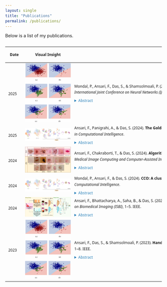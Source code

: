 ```yaml
---
layout: single
title: "Publications"
permalink: /publications/
---
```


Below is a list of my publications.
<div style="max-width: 100%; overflow-x: auto; margin: 15px 0;">
  <table style="width: 100%; min-width: 1300px; table-layout: auto; border-collapse: collapse; font-family: 'Segoe UI', sans-serif; font-size: 12px; line-height: 1.6;">
  <thead>
<!--     <tr style="background-color: #f8f9fa;"> -->
    <tr>
      <th style="text-align: center; white-space: nowrap; padding: 15px;">Date</th>
      <th style="text-align: center; padding: 15px;">Visual Insight</th>
      <th style="text-align: center; padding: 15px;">Citation</th>
      <th style="text-align: center; white-space: nowrap; padding: 15px;">Link</th>
    </tr>
  </thead>
  <tbody>
    <tr>
      <td style="white-space: nowrap; padding: 10px;">2025</td>
      <td><img src="/assets/publications/minority_statistics.jpg" onerror="this.src='error.jpg';this.onerror='';" width="200"></td>
      <td>
        Mondal, P., Ansari, F., Das, S., & Shamsolmoali, P. (2025). <strong>Force of Attraction-Based Distribution Calibration for Enhancing Minority Class Representation.</strong> 
        <em>2025 International Joint Conference on Neural Networks (IJCNN)</em>. IEEE.
          <details style="margin-top: 8px;">
            <summary style="cursor: pointer; color: #2980b9;">Abstract</summary>
            <p style="margin-top: 6px;">
        Imbalanced image datasets pose significant challenges for developing robust classifiers, particularly when certain classes are heavily underrepresented. To tackle this issue, we propose Density-Driven Attraction (DDA) Oversampling, a novel technique designed to improve class representation in the latent space. Our approach begins by projecting images into disentangled latent representations, ensuring clear separation between classes and precise identification of subclasses. At the core of this method is the Density-Driven Attraction Force (DDAF), a mechanism inspired by gravitational forces. DDAF quantifies the attraction between components of well-represented and underrepresented classes, adjusting the attraction based on the density of each component. This process recalibrates the distributions of underrepresented classes by leveraging their strongest attractions, effectively simulating the natural principles of mass attraction. Extensive classification experiments on six multiclass imbalanced datasets demonstrate that DDA Oversampling outperforms existing state-of-the-art methods, resulting in more accurate and balanced class distributions.     
  </p>
   </details> 
      </td>
      <td><a href="https://ieeexplore.ieee.org/" target="_blank"><span><i class="fas fa-scroll"></i>Available Soon</span></a></td>
    </tr>
    <tr>
      <td style="white-space: nowrap; padding: 10px;">2025</td>
      <td><img src="/assets/publications/cco_oversampling.jpg" onerror="this.src='error.jpg';this.onerror='';" width="200"></td>
      <td>
        Ansari, F., Panigrahi, A., & Das, S. (2024). <strong>The Goldilocks Principle: Achieving Just Right Boundary Fidelity for Long-Tailed Classification.</strong> 
        <em>IEEE Transactions on Emerging Topics in Computational Intelligence</em>.         
        <details style="margin-top: 8px;">
            <summary style="cursor: pointer; color: #2980b9;">Abstract</summary>
            <p style="margin-top: 6px;">
        This study addresses the challenges of learning from long-tailed class imbalances in deep neural networks, particularly for image recognition. Long-tailed class imbalances occur when a dataset's class distribution is highly skewed, with a few head classes containing many instances and numerous tail classes having fewer instances. This imbalance becomes problematic when traditional classification methods, especially deep learning models, prioritize accuracy in the more frequent classes, neglecting the less common ones. 
Furthermore, these methods struggle to maintain consistent boundary fidelity—decision boundaries that are sharp enough to distinguish classes yet smooth enough to generalize well. Hard boundaries, often caused by overfitting tail classes, amplify intra-class variations, while overly soft boundaries blur distinctions between classes, reducing classification accuracy.
We propose a dual-branch network with a shared feature extractor to overcome these challenges. This network uses instance and median samplers for head and medium classes and a reverse sampler for tail classes. Additionally, we implement a specialized loss function as a feature regularizer to reduce the model's sensitivity to irrelevant intra-class variations during classification. This loss function dynamically modulates feature representation alignment, promoting cohesive intra-class structures and clear inter-class separations. To achieve this, our framework incorporates two key components: Dual-Branch Sampler-Guided Mixup (DBSGM) and Adaptive Class-Aware Feature Regularizer (ACFR), which work together to balance class representation and refine decision boundaries.
Integrating DBSGM and ACFR during training helps shape decision boundaries that align with class semantics. To ensure class boundaries are appropriately defined, we propose the temperature-adaptive supervised contrastive loss (TASCL) within the ACFR module, achieving the right balance between smoothness and sharpness. Our single-stage, end-to-end framework demonstrates significant performance improvements, offering a promising solution to the challenges of long-tailed class imbalances in deep learning. 
            </p>
          </details> 
      </td>
      <td><a href="https://ieeexplore.ieee.org/" target="_blank"><span><i class="fas fa-scroll"></i>Available Soon</span></a></td>
    </tr>
    <tr>
      <td style="white-space: nowrap; padding: 10px;">2024</td>
      <td><img src="/assets/publications/skin_fairness.jpg" onerror="this.src='error.jpg';this.onerror='';" width="200"></td>
      <td>
        Ansari, F., Chakraborti, T., & Das, S. (2024). <strong>Algorithmic Fairness in Lesion Classification by Mitigating Class Imbalance and Skin Tone Bias.</strong> 
        <em>International Conference on Medical Image Computing and Computer-Assisted Intervention</em>, 373–382. Springer Nature Switzerland Cham.
         <details style="margin-top: 8px;">
            <summary style="cursor: pointer; color: #2980b9;">Abstract</summary>
            <p style="margin-top: 6px;">
Deep learning models have shown considerable promise in the classification of skin lesions. However, a notable challenge arises from their inherent bias towards dominant skin tones and the issue of imbalanced class representation. This study introduces a novel data augmentation technique designed to address these limitations. Our approach harnesses contextual information from the prevalent class to synthesize various samples representing minority classes. Using a mixup-based algorithm guided by an adaptive sampler, our method effectively tackles bias and class imbalance issues. The adaptive sampler dynamically adjusts sampling probabilities based on the network’s meta-set performance, enhancing overall accuracy. Our research demonstrates the efficacy of this approach in mitigating skin tone bias and achieving robust lesion classification across a spectrum of diverse skin colors from two distinct benchmark datasets, offering promising implications for improving dermatological diagnostic systems.
        </p>
          </details> 
      </td>
      <td><a href="https://link.springer.com/chapter/10.1007/978-3-031-12345-6_29" target="_blank"><span><i class="fas fa-scroll"></i>Paper</span></a></td>
    </tr>
    <tr>
      <td style="white-space: nowrap; padding: 10px;">2024</td>
      <td><img src="/assets/publications/cco_oversampling.jpg" onerror="this.src='error.jpg';this.onerror='';" width="200"></td>
      <td>
        Mondal, P., Ansari, F., & Das, S. (2024). <strong>CCO: A cluster core-based oversampling technique for improved class-imbalanced learning.</strong> 
        <em>IEEE Transactions on Emerging Topics in Computational Intelligence</em>.
                         <details style="margin-top: 8px;">
            <summary style="cursor: pointer; color: #2980b9;">Abstract</summary>
            <p style="margin-top: 6px;">
        Supervised classification problems from the real world typically face a challenge characterized by the scarcity of samples in one or more target classes compared to the rest of the majority classes. In response to such class imbalance, we propose an oversampling technique based on clustering, aiming to populate the minority class with synthetic samples. This approach capitalizes on the notion of “Cluster Cores,” representing locally dense regions within clusters. These Cluster Cores act as central, densely crowded areas that capture intricate topological properties of the corresponding clusters, especially in complex datasets with a non-convex spatial orientation in the feature space. By concentrating on these high-density regions, our clustering-based oversampling technique generates synthetic samples within the convex hull region of minority class instances in the formed clusters. This strategy ensures the creation of points that align with the data space and considers each minority instance within a specific cluster, thereby averting the problems encountered due to the generation of artificial samples by mere linear combination of the minority class data points, as is encountered in SMOTE (Synthetic Minority Oversampling Technique)-based algorithms. To assess the efficacy of our proposal, we conducted experimental comparisons against several cutting-edge algorithms, considering an array of evaluation metrics on well-known datasets used in the literature for both binary and multi-class classification. Additionally, we undertook a detailed ablation study, scrutinized existing algorithms in our context, delineated their strengths and limitations, and contemplated potential research directions in this domain.
           </p>
          </details>
      </td>
      <td><a href="https://doi.org/10.1109/TETCI.2024.1234567" target="_blank"><span><i class="fas fa-scroll"></i>Paper</span></a></td>
    </tr>
    <tr>
      <td style="white-space: nowrap; padding: 10px;">2024</td>
      <td><img src="/assets/publications/mo2e_experts.jpg" onerror="this.src='error.jpg';this.onerror='';" width="200"></td>
      <td>
        Ansari, F., Bhattacharya, A., Saha, B., & Das, S. (2024). <strong>Mo2E: Mixture of Two Experts for Class-Imbalanced Learning from Medical Images.</strong> 
        <em>2024 IEEE International Symposium on Biomedical Imaging (ISBI)</em>, 1–5. IEEE.
                         <details style="margin-top: 8px;">
            <summary style="cursor: pointer; color: #2980b9;">Abstract</summary>
            <p style="margin-top: 6px;">
        Class imbalance in the medical image dataset is almost inherent due to the limited availability of clinical data for certain diseases and patient populations. Under-represented classes in the training set affect the classification task because the classifier tends to learn more from the majority classes, which are more common in the dataset and ignore data from the minority classes. To mitigate this issue, we propose a method to learn using two different convolutional neural network-based experts; such experts try to learn boundaries within the head classes, between the head and tail classes, and within the tail classes. During expert training, we integrate the MixUp regularization method to augment imbalanced data, employing distinct data sampling strategies for more effective mixing compared to random selection in traditional MixUp. During the inference phase, we combine the logits of the different experts based on their expertise in the corresponding classes. This way, we can improve the accuracy of the head and tail classes. Experiments using highly imbalanced and long-tailed datasets demonstrate the effectiveness of the suggested framework.
           </p>
          </details>
      </td>
      <td><a href="https://doi.org/10.1109/ISBI.2024.1234567" target="_blank"><span><i class="fas fa-scroll"></i>Paper</span></a></td>
    </tr>
    <tr>
      <td style="white-space: nowrap; padding: 10px;">2023</td>
      <td><img src="/assets/publications/minority_statistics.jpg" onerror="this.src='error.jpg';this.onerror='';" width="200"></td>
      <td>
        Ansari, F., Das, S., & Shamsolmoali, P. (2023). <strong>Handling class imbalance by estimating minority class statistics.</strong> 
        <em>2023 International Joint Conference on Neural Networks (IJCNN)</em>, 1–8. IEEE.
         <details style="margin-top: 8px;">
            <summary style="cursor: pointer; color: #2980b9;">Abstract</summary>
            <p style="margin-top: 6px;">
             The problem of class imbalance arises in machine learning due to the unequal class-specific distribution of data, where most samples belong to one class, and only a few represent the others. To tackle this issue, one paradigm is to use oversampling techniques that synthesize artificial samples of the minority class using the convex combination of the minority class samples taken in some specialized way for different methods. Existing methods do not take into account any information regarding the actual distribution of the minority class, which leads to inconsistencies between the generated distribution and the actual distribution that the minority class might have. In this paper, we propose a parametrization-based method that tries to estimate the statistics of the minority class samples using the statistics of the nearby classes. Using the different hyperparameters, we can control the distribution such that it may approximate the original distribution. Experiments using synthetic and real-world benchmark datasets demonstrate the usefulness of our techniques across multiple metrics.
            </p>
          </details>
      </td>
      <td><a href="https://ieeexplore.ieee.org/document/10123456" target="_blank"><span><i class="fas fa-scroll"></i>Paper</span></a></td>
    </tr>
  </tbody>
</table>
</div>

